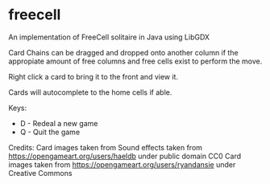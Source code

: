 # freecell
An implementation of FreeCell solitaire in Java using LibGDX

Card Chains can be dragged and dropped onto another column if the appropiate amount of free columns and free cells exist to perform the move.

Right click a card to bring it to the front and view it.

Cards will autocomplete to the home cells if able.

Keys:

- D - Redeal a new game
- Q - Quit the game


Credits:
Card images taken from
Sound effects taken from https://opengameart.org/users/haeldb under public domain CC0
Card images taken from https://opengameart.org/users/ryandansie under Creative Commons
